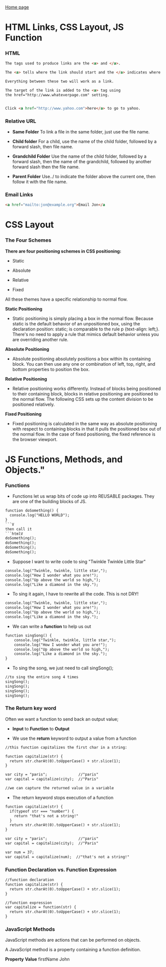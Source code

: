 [Home page](https://cfjalos.github.io/Reading-Notes/)
# HTML Links, CSS Layout, JS Function #

### HTML ###

```html
The tags used to produce links are the <a> and </a>.

The <a> tells where the link should start and the </a> indicates where the link ends.

Everything between these two will work as a link.

The target of the link is added to the <a> tag using
the href="http://www.whateverpage.com" setting.


Click <a href="http://www.yahoo.com">here</a> to go to yahoo.
```

### Relative URL ###

* **Same Folder** To link a file in the same folder, just use the file name.

* **Child folder** For a child, use the name of the child folder, followed by a forward slash, then file name.

* **Grandchild Folder** Use the name of the child folder, followed by a forward slash, then the name of the grandchild, followed by another forward slash then the file name.

* **Parent Folder** Use../ to indicate the folder above the current one, then follow it with the file name.

### Email Links ##

```html
<a href="mailto:jon@example.org">Email Jon</a
```

# CSS Layout #

### The Four Schemes

**There are four positioning schemes in CSS positioning:**

* Static

* Absolute

* Relative

* Fixed

All these themes have a specific relationship to normal flow.

**Static Positioning**

* Static positioning is simply placing a box in the normal flow. Because static is the default behavior of an unpositioned box, using the declaration position: static; is comparable to the rule p {text-align: left;}. There's no need to apply a rule that mimics default behavior unless you are overriding another rule.

**Absolute Positioning**

* Absolute positioning absolutely positions a box within its containing block. You can then use any one or combination of left, top, right, and bottom properties to position the box.

**Relative Positioning**

* Relative positioning works differently. Instead of blocks being positioned to their containing block, blocks in relative positioning are positioned to the normal flow. The following CSS sets up the content division to be positioned relatively.

**Fixed Positioning**

* Fixed positioning is calculated in the same way as absolute positioning with respect to containing blocks in that it pulls the positioned box out of the normal flow. In the case of fixed positioning, the fixed reference is the browser viewport.

# JS Functions, Methods, and Objects." 

### Functions ###

* Functions let us wrap bits of code up into REUSABLE packages.  They are one of the building blocks of JS.

```html
function doSomething() {
  console.log("HELLO WORLD");
}
```V
then call it
```htmlV
doSomething();
doSomething();
doSomething();
doSomething();
```

* Suppose I want to write code to sing "Twinkle Twinkle Little Star"

```html
console.log("Twinkle, twinkle, little star,");
console.log("How I wonder what you are!");   
console.log("Up above the world so high,");
console.log("Like a diamond in the sky.");
```
* To sing it again, I have to rewrite all the code.  This is not DRY!

```html
console.log("Twinkle, twinkle, little star,");
console.log("How I wonder what you are!");   
console.log("Up above the world so high,");
console.log("Like a diamond in the sky.");
```

* We can write a **function** to help us out

```html
function singSong() {
    console.log("Twinkle, twinkle, little star,");
    console.log("How I wonder what you are!");   
    console.log("Up above the world so high,");
    console.log("Like a diamond in the sky.");
}
```
* To sing the song, we just need to call singSong();

```html
//to sing the entire song 4 times
singSong();
singSong();
singSong();
singSong();
```

### The Return key word ###

Often we want a function to send back an output value;

* **Input** to **Function** to **Output**

* We use the **return** keyword to output a value from a function

```html
//this function capitalizes the first char in a string:

function capitalize(str) {
  return str.charAt(0).toUpperCase() + str.slice(1);
}

var city = "paris";              //"paris"
var capital = capitalize(city);  //"Paris"

//we can capture the returned value in a variable
```
*  The return keyword stops execution of a function

```html
function capitalize(str) {
  if(typeof str === "number") {
    return "that's not a string!"
  }
  return str.charAt(0).toUpperCase() + str.slice(1);
}

var city = "paris";              //"paris"
var capital = capitalize(city);  //"Paris"

var num = 37;           
var capital = capitalize(num);  //"that's not a string!"

```

### Function Declaration vs. Function Expression ###

```html
//function declaration
function capitalize(str) {
  return str.charAt(0).toUpperCase() + str.slice(1);
}

//function expression
var capitalize = function(str) {
  return str.charAt(0).toUpperCase() + str.slice(1);
}
```

### JavaScript Methods ###
JavaScript methods are actions that can be performed on objects.

A JavaScript method is a property containing a function definition.

**Property**	**Value**
firstName	John